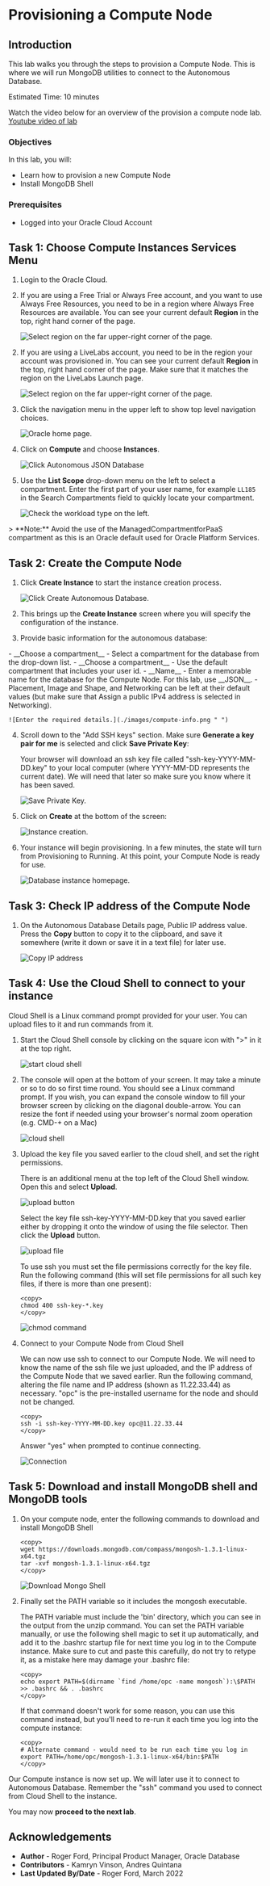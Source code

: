 # Provisioning a Compute Node

## Introduction

This lab walks you through the steps to provision a Compute Node. This is where we will run MongoDB utilities to connect to the Autonomous Database.

Estimated Time: 10 minutes


Watch the video below for an overview of the provision a compute node lab.
[Youtube video of lab](youtube:yU3uW5hFNtc)

### Objectives

In this lab, you will:

* Learn how to provision a new Compute Node
* Install MongoDB Shell

### Prerequisites

* Logged into your Oracle Cloud Account

## Task 1: Choose Compute Instances Services Menu

1. Login to the Oracle Cloud.

<if type="freetier">

2. If you are using a Free Trial or Always Free account, and you want to use Always Free Resources, you need to be in a region where Always Free Resources are available. You can see your current default **Region** in the top, right hand corner of the page.

    ![Select region on the far upper-right corner of the page.](./images/region.png " ")

</if>
<if type="livelabs">

2. If you are using a LiveLabs account, you need to be in the region your account was provisioned in. You can see your current default **Region** in the top, right hand corner of the page. Make sure that it matches the region on the LiveLabs Launch page.

    ![Select region on the far upper-right corner of the page.](./images/region.png " ")

</if>

3. Click the navigation menu in the upper left to show top level navigation choices.

    ![Oracle home page.](./images/navigation.png " ")

4. Click on **Compute** and choose **Instances**.

    ![Click Autonomous JSON Database](./images/compute-instances.png " ")

5. Use the __List Scope__ drop-down menu on the left to select a compartment. <if type="livelabs">Enter the first part of your user name, for example `LL185` in the Search Compartments field to quickly locate your compartment.

    ![Check the workload type on the left.](images/livelabs-compartment.png " ")

</if>
<if type="freetier">
   > **Note:** Avoid the use of the ManagedCompartmentforPaaS compartment as this is an Oracle default used for Oracle Platform Services.
</if>

## Task 2: Create the Compute Node

1. Click **Create Instance** to start the instance creation process.

    ![Click Create Autonomous Database.](./images/create-instance.png " ")

2.  This brings up the __Create Instance__ screen where you will specify the configuration of the instance.

3. Provide basic information for the autonomous database:

<if type="freetier">
    - __Choose a compartment__ - Select a compartment for the database from the drop-down list.
</if>
<if type="livelabs">
    - __Choose a compartment__ - Use the default compartment that includes your user id.
</if>
    - __Name__ - Enter a memorable name for the database for the Compute Node. For this lab, use __JSON__.
    - Placement, Image and Shape, and Networking can be left at their default values (but make sure that Assign a public IPv4 address is selected in Networking).

    ![Enter the required details.](./images/compute-info.png " ")

4. Scroll down to the "Add SSH keys" section. Make sure __Generate a key pair for me__ is selected and click __Save Private Key__:

    Your browser will download an ssh key file called "ssh-key-YYYY-MM-DD.key" to your local computer (where YYYY-MM-DD represents the current date). We will need that later so make sure you know where it has been saved.

    ![Save Private Key.](./images/save-key.png " ")

5. Click on __Create__ at the bottom of the screen:

    ![Instance creation.](./images/final-create.png " ")


5.  Your instance will begin provisioning. In a few minutes, the state will turn from Provisioning to Running. At this point, your Compute Node is ready for use.

    ![Database instance homepage.](./images/provisioning.png " ")

## Task 3: Check IP address of the Compute Node

1. On the Autonomous Database Details page, Public IP address value. Press the __Copy__ button to copy it to the clipboard, and save it somewhere (write it down or save it in a text file) for later use.

    ![Copy IP address](./images/ip-address.png)

## Task 4: Use the Cloud Shell to connect to your instance

Cloud Shell is a Linux command prompt provided for your user. You can upload files to it and run commands from it.

1. Start the Cloud Shell console by clicking on the square icon with ">" in it at the top right.

	![start cloud shell](./images/open-console.png)

2. The console will open at the bottom of your screen. It may take a minute or so to do so first time round. You should see a Linux command prompt. If you wish, you can expand the console window to fill your browser screen by clicking on the diagonal double-arrow. You can resize the font if needed using your browser's normal zoom operation (e.g. CMD-+ on a Mac)

	![cloud shell](./images/cloud-shell.png)

3. Upload the key file you saved earlier to the cloud shell, and set the right permissions.

    There is an additional menu at the top left of the Cloud Shell window. Open this and select __Upload__.

	![upload button](./images/cloud-shell-upload.png)

    Select the key file ssh-key-YYYY-MM-DD.key that you saved earlier either by dropping it onto the window of using the file selector. Then click the __Upload__ button.

	![upload file](./images/upload-key.png)

    To use ssh you must set the file permissions correctly for the key file. Run the following command (this will set file permissions for all such key files, if there is more than one present):

    ```
	<copy>
    chmod 400 ssh-key-*.key
    </copy>
	```
	![chmod command](./images/chmod.png)

4. Connect to your Compute Node from Cloud Shell

    We can now use ssh to connect to our Compute Node. We will need to know the name of the ssh file we just uploaded, and the IP address of the 
    Compute Node that we saved earlier. Run the following command, altering the file name and IP address (shown as 11.22.33.44) as necessary. 
    "opc" is the pre-installed username for the node and should not be changed. 

    ```
    <copy>
    ssh -i ssh-key-YYYY-MM-DD.key opc@11.22.33.44
    </copy>
    ```

    Answer "yes" when prompted to continue connecting.

    ![Connection](./images/ssh-connect.png)

## Task 5: Download and install MongoDB shell and MongoDB tools

1. On your compute node, enter the following commands to download and install MongoDB Shell

    ```
    <copy>
    wget https://downloads.mongodb.com/compass/mongosh-1.3.1-linux-x64.tgz
    tar -xvf mongosh-1.3.1-linux-x64.tgz
    </copy>
    ```

    ![Download Mongo Shell](./images/mongosh-download.png)

3. Finally set the PATH variable so it includes the mongosh executable.

	The PATH variable must include the 'bin' directory, which you can see in the output from the unzip command. 
    You can set the PATH variable manually, or use the following shell magic to set it up automatically, and add it to the .bashrc startup file for next time you log in to the Compute instance. Make sure to cut and paste this carefully, do not try to retype it, as a mistake here may damage your 
    .bashrc file:

    ```
	<copy>
    echo export PATH=$(dirname `find /home/opc -name mongosh`):\$PATH >> .bashrc && . .bashrc
	</copy>
	```

    If that command doesn't work for some reason, you can use this command instead, but you'll need to re-run it each time you log into the compute instance:

    ```
    <copy>
    # Alternate command - would need to be run each time you log in
    export PATH=/home/opc/mongosh-1.3.1-linux-x64/bin:$PATH
    </copy>
    ```



Our Compute instance is now set up. We will later use it to connect to Autonomous Database. Remember the "ssh" command you used to connect from Cloud Shell to the instance.

You may now **proceed to the next lab**.

## Acknowledgements

- **Author** - Roger Ford, Principal Product Manager, Oracle Database
- **Contributors** - Kamryn Vinson, Andres Quintana
- **Last Updated By/Date** - Roger Ford, March 2022
